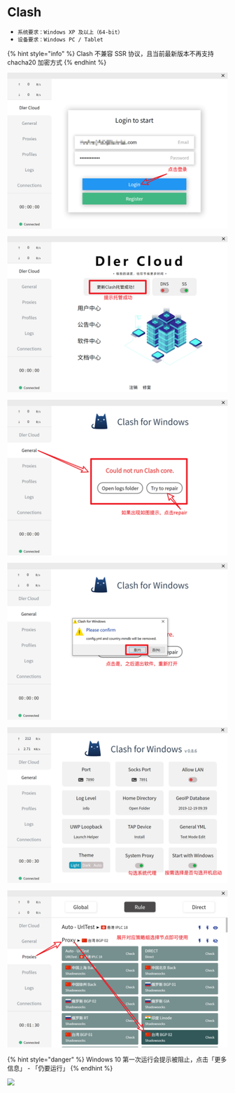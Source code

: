 # Clash

* `系统要求：Windows XP 及以上（64-bit）`
* `设备要求：Windows PC / Tablet`

{% hint style="info" %}
Clash 不兼容 SSR 协议，且当前最新版本不再支持 chacha20 加密方式
{% endhint %}

![](../../.gitbook/assets/1.jpg)

![](../../.gitbook/assets/2.jpg)

![](../../.gitbook/assets/3%20%281%29.jpg)

![](../../.gitbook/assets/4.jpg)

![](../../.gitbook/assets/5.jpg)

![](../../.gitbook/assets/6.jpg)

{% hint style="danger" %}
Windows 10 第一次运行会提示被阻止，点击「更多信息」 - 「仍要运行」
{% endhint %}

![](../../.gitbook/assets/2018-11-16-15.54.06.jpg)

